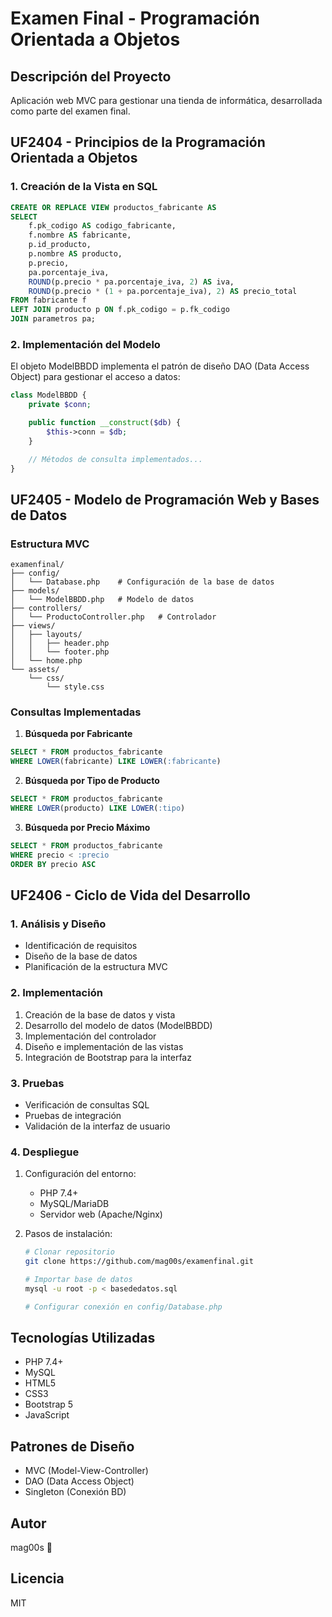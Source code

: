 # Examen Final - Programación Orientada a Objetos

## Descripción del Proyecto
Aplicación web MVC para gestionar una tienda de informática, desarrollada como parte del examen final.

## UF2404 - Principios de la Programación Orientada a Objetos

### 1. Creación de la Vista en SQL
```sql
CREATE OR REPLACE VIEW productos_fabricante AS
SELECT 
    f.pk_codigo AS codigo_fabricante,
    f.nombre AS fabricante,
    p.id_producto,
    p.nombre AS producto,
    p.precio,
    pa.porcentaje_iva,
    ROUND(p.precio * pa.porcentaje_iva, 2) AS iva,
    ROUND(p.precio * (1 + pa.porcentaje_iva), 2) AS precio_total
FROM fabricante f
LEFT JOIN producto p ON f.pk_codigo = p.fk_codigo
JOIN parametros pa;
```

### 2. Implementación del Modelo
El objeto ModelBBDD implementa el patrón de diseño DAO (Data Access Object) para gestionar el acceso a datos:

```php
class ModelBBDD {
    private $conn;

    public function __construct($db) {
        $this->conn = $db;
    }

    // Métodos de consulta implementados...
}
```

## UF2405 - Modelo de Programación Web y Bases de Datos

### Estructura MVC
```
examenfinal/
├── config/
│   └── Database.php    # Configuración de la base de datos
├── models/
│   └── ModelBBDD.php   # Modelo de datos
├── controllers/
│   └── ProductoController.php   # Controlador
├── views/
│   ├── layouts/
│   │   ├── header.php
│   │   └── footer.php
│   └── home.php
└── assets/
    └── css/
        └── style.css
```

### Consultas Implementadas

1. **Búsqueda por Fabricante**
```sql
SELECT * FROM productos_fabricante 
WHERE LOWER(fabricante) LIKE LOWER(:fabricante)
```

2. **Búsqueda por Tipo de Producto**
```sql
SELECT * FROM productos_fabricante 
WHERE LOWER(producto) LIKE LOWER(:tipo)
```

3. **Búsqueda por Precio Máximo**
```sql
SELECT * FROM productos_fabricante 
WHERE precio < :precio 
ORDER BY precio ASC
```

## UF2406 - Ciclo de Vida del Desarrollo

### 1. Análisis y Diseño
- Identificación de requisitos
- Diseño de la base de datos
- Planificación de la estructura MVC

### 2. Implementación
1. Creación de la base de datos y vista
2. Desarrollo del modelo de datos (ModelBBDD)
3. Implementación del controlador
4. Diseño e implementación de las vistas
5. Integración de Bootstrap para la interfaz

### 3. Pruebas
- Verificación de consultas SQL
- Pruebas de integración
- Validación de la interfaz de usuario

### 4. Despliegue
1. Configuración del entorno:
   - PHP 7.4+
   - MySQL/MariaDB
   - Servidor web (Apache/Nginx)

2. Pasos de instalación:
   ```bash
   # Clonar repositorio
   git clone https://github.com/mag00s/examenfinal.git

   # Importar base de datos
   mysql -u root -p < basededatos.sql

   # Configurar conexión en config/Database.php
   ```

## Tecnologías Utilizadas
- PHP 7.4+
- MySQL
- HTML5
- CSS3
- Bootstrap 5
- JavaScript

## Patrones de Diseño
- MVC (Model-View-Controller)
- DAO (Data Access Object)
- Singleton (Conexión BD)

## Autor
mag00s 🌱

## Licencia
MIT